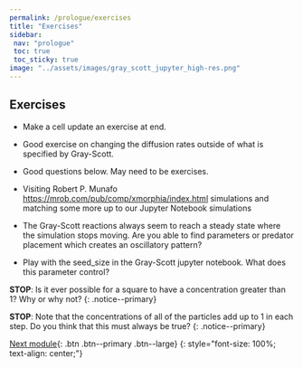 ```yaml
---
permalink: /prologue/exercises
title: "Exercises"
sidebar:
 nav: "prologue"
 toc: true
 toc_sticky: true
image: "../assets/images/gray_scott_jupyter_high-res.png"
---
```


## Exercises

* Make a cell update an exercise at end.

* Good exercise on changing the diffusion rates outside of what is specified by Gray-Scott.

* Good questions below. May need to be exercises.

* Visiting Robert P. Munafo https://mrob.com/pub/comp/xmorphia/index.html simulations and matching some more up to our Jupyter Notebook simulations

* The Gray-Scott reactions always seem to reach a steady state where the simulation stops moving. Are you able to find parameters or predator placement which creates an oscillatory pattern?

* Play with the seed_size in the Gray-Scott jupyter notebook. What does this parameter control?

**STOP**: Is it ever possible for a square to have a concentration greater than 1? Why or why not?
{: .notice--primary}

**STOP**: Note that the concentrations of all of the particles add up to 1 in each step. Do you think that this must always be true?
{: .notice--primary}

[Next module](../motifs/home){: .btn .btn--primary .btn--large}
{: style="font-size: 100%; text-align: center;"}
